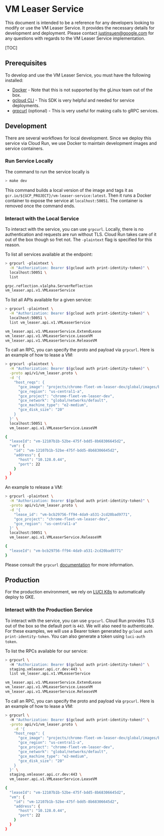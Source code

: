 # VM Leaser Service

This document is intended to be a reference for any developers looking to modify or use the VM Leaser Service. It provides the necessary details for development and deployment. Please contact justinsuen@google.com for any questions with regards to the VM Leaser Service implementation.

[TOC]

## Prerequisites

To develop and use the VM Leaser Service, you must have the following installed:
* [Docker](https://g3doc.corp.google.com/cloud/containers/g3doc/glinux-docker/install.md?cl=head) - Note that this is not supported by the gLinux team out of the box.
* [gcloud CLI](https://g3doc.corp.google.com/cloud/sdk/g3doc/index.md?cl=head#installing-and-using-the-cloud-sdk) - This SDK is very helpful and needed for service deployments.
* [grpcurl](https://github.com/fullstorydev/grpcurl) (optional) - This is very useful for making calls to gRPC services.

## Development

There are several workflows for local development. Since we deploy this service via Cloud Run, we use Docker to maintain development images and service containers.

### Run Service Locally

The command to run the service locally is

```bash
> make dev
```

This command builds a local version of the image and tags it as `gcr.io/${GCP_PROJECT}/vm-leaser-service:latest`. Then it runs a Docker container to expose the service at `localhost:50051`. The container is removed once the command ends.

### Interact with the Local Service

To interact with the service, you can use `grpcurl`. Locally, there is no authentication and requests are run without TLS. Cloud Run takes care of it out of the box though so fret not. The `-plaintext` flag is specified for this reason.

To list all services available at the endpoint:
```bash
> grpcurl -plaintext \
  -H "Authorization: Bearer $(gcloud auth print-identity-token)" \
  localhost:50051 \
  list

grpc.reflection.v1alpha.ServerReflection
vm_leaser.api.v1.VMLeaserService
```

To list all APIs available for a given service:
```bash
> grpcurl -plaintext \
  -H "Authorization: Bearer $(gcloud auth print-identity-token)" \
  localhost:50051 \
  list vm_leaser.api.v1.VMLeaserService

vm_leaser.api.v1.VMLeaserService.ExtendLease
vm_leaser.api.v1.VMLeaserService.LeaseVM
vm_leaser.api.v1.VMLeaserService.ReleaseVM
```

To call an RPC, you can specify the proto and payload via `grpcurl`. Here is an example of how to lease a VM:
```bash
> grpcurl -plaintext \
  -H "Authorization: Bearer $(gcloud auth print-identity-token)" \
  -proto api/v1/vm_leaser.proto \
  -d '{
    "host_reqs": {
      "gce_image": "projects/chrome-fleet-vm-leaser-dev/global/images/betty-arc-r-release",
      "gce_region": "us-central1-a",
      "gce_project": "chrome-fleet-vm-leaser-dev",
      "gce_network": "global/networks/default",
      "gce_machine_type": "e2-medium",
      "gce_disk_size": "20"
    }
  }' \
  localhost:50051 \
  vm_leaser.api.v1.VMLeaserService.LeaseVM

{
  "leaseId": "vm-12107b1b-52be-475f-bdd5-8b68306645d2",
  "vm": {
    "id": "vm-12107b1b-52be-475f-bdd5-8b68306645d2",
    "address": {
      "host": "10.128.0.44",
      "port": 22
    }
  }
}
```

An example to release a VM:
```bash
> grpcurl -plaintext \
  -H "Authorization: Bearer $(gcloud auth print-identity-token)" \
  -proto api/v1/vm_leaser.proto \
  -d '{
    "lease_id": "vm-bcb29756-ff94-4da9-a531-2cd20bad9771",
    "gce_project": "chrome-fleet-vm-leaser-dev",
    "gce_region": "us-central1-a"
  }' \
  localhost:50051 \
  vm_leaser.api.v1.VMLeaserService.ReleaseVM

{
  "leaseId": "vm-bcb29756-ff94-4da9-a531-2cd20bad9771"
}
```

Please consult the `grpcurl` [documentation](https://github.com/fullstorydev/grpcurl) for more information.

## Production

For the production environment, we rely on [LUCI K8s](https://source.corp.google.com/chops_infra_internal/data/k8s/projects/vm-leaser/) to automatically deploy to GKE.

### Interact with the Production Service

To interact with the service, you can use `grpcurl`. Cloud Run provides TLS out of the box so the default port is `443`. We will also need to authenticate. For these examples, we will use a Bearer token generated by `gcloud auth print-identity-token`. You can also generate a token using `luci-auth token`.

To list the RPCs available for our service:
```bash
> grpcurl \
  -H "Authorization: Bearer $(gcloud auth print-identity-token)" \
  staging.vmleaser.api.cr.dev:443 \
  list vm_leaser.api.v1.VMLeaserService

vm_leaser.api.v1.VMLeaserService.ExtendLease
vm_leaser.api.v1.VMLeaserService.LeaseVM
vm_leaser.api.v1.VMLeaserService.ReleaseVM
```

To call an RPC, you can specify the proto and payload via `grpcurl`. Here is an example of how to lease a VM:
```bash
> grpcurl \
  -H "Authorization: Bearer $(gcloud auth print-identity-token)" \
  -proto api/v1/vm_leaser.proto \
    -d '{
    "host_reqs": {
      "gce_image": "projects/chrome-fleet-vm-leaser-dev/global/images/betty-arc-r-release",
      "gce_region": "us-central1-a",
      "gce_project": "chrome-fleet-vm-leaser-dev",
      "gce_network": "global/networks/default",
      "gce_machine_type": "e2-medium",
      "gce_disk_size": "20"
    }
  }' \
  staging.vmleaser.api.cr.dev:443 \
  vm_leaser.api.v1.VMLeaserService.LeaseVM

{
  "leaseId": "vm-12107b1b-52be-475f-bdd5-8b68306645d2",
  "vm": {
    "id": "vm-12107b1b-52be-475f-bdd5-8b68306645d2",
    "address": {
      "host": "10.128.0.44",
      "port": 22
    }
  }
}
```
